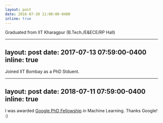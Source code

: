 ```yaml
---
layout: post
date: 2016-07-30 11:00:00-0400
inline: true
---
```


Graduated from IIT Kharagpur (B.Tech./E&ECE/RP Hall)


---
layout: post
date: 2017-07-13 07:59:00-0400
inline: true
---

Joined IIT Bombay as a PhD Stduent.

---
layout: post
date: 2018-07-11 07:59:00-0400
inline: true
---

I was awarded [Google PhD Fellowship](https://ai.googleblog.com/2018/11/highlights-from-2018-google-phd.html) in Machine Learning. Thanks Google! :)